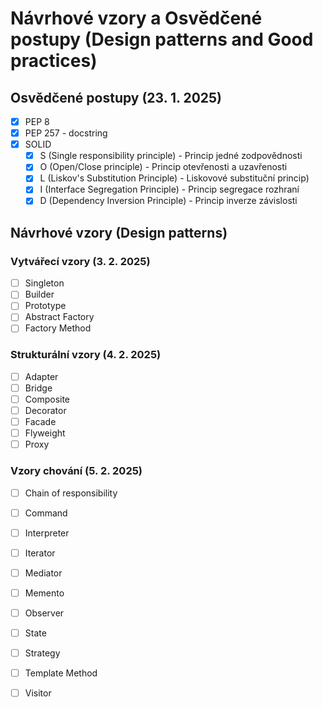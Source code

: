 # Návrhové vzory a Osvědčené postupy (Design patterns and Good practices) 

## Osvědčené postupy (23. 1. 2025)
-[x] PEP 8
-[x] PEP 257 - docstring
-[x] SOLID
  -[x] S (Single responsibility principle) - Princip jedné zodpovědnosti
  -[x] O (Open/Close principle) - Princip otevřenosti a uzavřenosti
  -[x] L (Liskov's Substitution Principle) - Liskovové substituční princip)
  -[x] I (Interface Segregation Principle) - Princip segregace rozhraní
  -[x] D (Dependency Inversion Principle) - Princip inverze závislosti

## Návrhové vzory (Design patterns)
### Vytvářecí vzory (3. 2. 2025)
-[ ] Singleton
-[ ] Builder
-[ ] Prototype
-[ ] Abstract Factory
-[ ] Factory Method

### Strukturální vzory (4. 2. 2025)
-[ ] Adapter
-[ ] Bridge
-[ ] Composite
-[ ] Decorator
-[ ] Facade
-[ ] Flyweight
-[ ] Proxy

### Vzory chování (5. 2. 2025)
-[ ] Chain of responsibility
-[ ] Command
-[ ] Interpreter
-[ ] Iterator
-[ ] Mediator
-[ ] Memento
-[ ] Observer
-[ ] State
-[ ] Strategy
-[ ] Template Method
-[ ] Visitor



